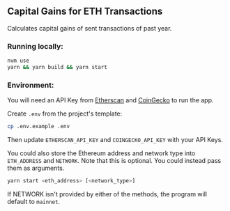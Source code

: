 ## Capital Gains for ETH Transactions
Calculates capital gains of sent transactions of past year.

### Running locally:

```sh
nvm use
yarn && yarn build && yarn start
```

### Environment:
You will need an API Key from [Etherscan](https://docs.etherscan.io/getting-started/viewing-api-usage-statistics#creating-an-api-key) and [CoinGecko](https://docs.coingecko.com/v3.0.1/reference/setting-up-your-api-key) to run the app.

Create `.env` from the project's template:

```sh
cp .env.example .env
```
Then update `ETHERSCAN_API_KEY` and `COINGECKO_API_KEY` with your API Keys.

You could also store the Ethereum address and network type into `ETH_ADDRESS` and `NETWORK`. Note that this is optional. You could instead pass them as arguments. 

```sh
yarn start <eth_address> [<network_type>]
```

If NETWORK isn't provided by either of the methods, the program will default to `mainnet`.